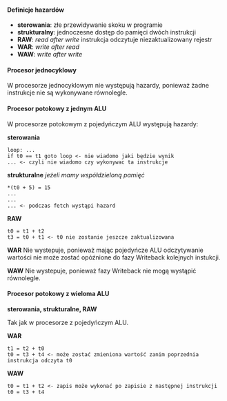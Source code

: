 #### Definicje hazardów

- **sterowania**: złe przewidywanie skoku w programie
- **strukturalny**: jednoczesne dostęp do pamięci dwóch instrukcji
- **RAW**: _read after write_ instrukcja odczytuje niezaktualizowany rejestr
- **WAR**: _write after read_
- **WAW**: _write after write_

#### Procesor jednocyklowy

W procesorze jednocyklowym nie występują hazardy, ponieważ żadne instrukcje nie są wykonywane równolegle.

#### Procesor potokowy z jednym ALU

W procesorze potokowym z pojedyńczym ALU występują hazardy:

**sterowania**

```
loop: ...
if t0 == t1 goto loop <- nie wiadomo jaki będzie wynik
... <- czyli nie wiadomo czy wykonywac ta instrukcje
```

**strukturalne** _jeżeli mamy współdzieloną pamięć_

```
*(t0 + 5) = 15
...
...
... <- podczas fetch wystąpi hazard
```

**RAW**

```
t0 = t1 + t2
t3 = t0 + t1 <- t0 nie zostanie jeszcze zaktualizowana
```

**WAR**
Nie wystepuje, ponieważ mając pojedyńcze ALU odczytywanie wartości nie może zostać opóźnione do fazy Writeback kolejnych instukcji.

**WAW**
Nie wystepuje, ponieważ fazy Writeback nie mogą wystąpić równolegle.

#### Procesor potokowy z wieloma ALU

**sterowania, strukturalne, RAW**

Tak jak w procesorze z pojedyńczym ALU.

**WAR**

```
t1 = t2 + t0
t0 = t3 + t4 <- może zostać zmieniona wartość zanim poprzednia instrukcja odczyta t0
```

**WAW**

```
t0 = t1 + t2 <- zapis może wykonać po zapisie z następnej instrukcji
t0 = t3 + t4
```
